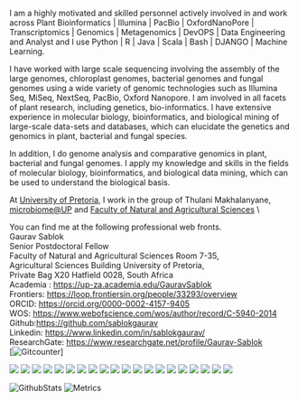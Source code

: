 I am a highly motivated and skilled personnel actively involved in and work across Plant Bioinformatics | Illumina | PacBio | OxfordNanoPore | Transcriptomics | Genomics | Metagenomics | DevOPS | Data Engineering and Analyst and I use Python | R | Java | Scala | Bash | DJANGO | Machine Learning. 

I have worked with large scale sequencing involving the assembly of the large genomes, chloroplast genomes, bacterial genomes and fungal genomes using a wide variety of genomic technologies such as Illumina Seq, MiSeq, NextSeq, PacBio, Oxford Nanopore. I am involved in all facets of plant research, including genetics, bio-informatics. I have extensive experience in molecular biology, bioinformatics, and biological mining of large-scale data-sets and databases, which can elucidate the genetics and genomics in plant, bacterial and fungal species.  

In addition, I do genome analysis and comparative genomics in plant, bacterial and fungal genomes. I apply my knowledge and skills in the fields of molecular biology, bioinformatics, and biological data mining, which can be used to understand the biological basis. 

At [University of Pretoria](https://www.up.ac.za), I work in the group of Thulani Makhalanyane, 
[microbiome@UP](https://www.up.ac.za/microbiome) and [Faculty of Natural and Agricultural Sciences](https://www.up.ac.za/biochemistry-genetics-and-microbiology) \

You can find me at the following professional web fronts. \
Gaurav Sablok \
Senior Postdoctoral Fellow \
Faculty of Natural and Agricultural Sciences Room 7-35, \
Agricultural Sciences Building University of Pretoria, \
Private Bag X20 Hatfield 0028, South Africa \
Academia : https://up-za.academia.edu/GauravSablok \
Frontiers: https://loop.frontiersin.org/people/33293/overview \
ORCID: https://orcid.org/0000-0002-4157-9405 \
WOS: https://www.webofscience.com/wos/author/record/C-5940-2014 \
Github:https://github.com/sablokgaurav \
Linkedin: https://www.linkedin.com/in/sablokgaurav/ \
ResearchGate: https://www.researchgate.net/profile/Gaurav-Sablok \
[![Gitcounter](https://hits.seeyoufarm.com/api/count/incr/badge.svg?url=https%3A%2F%2Fgithub.com%2F{sablokgaurav}1212%2Fhit-counter)]

<div id="badges">
    <img src = "https://img.shields.io/badge/Keras-FF0000?style=for-the-badge&logo=keras&logoColor=white" />
   <img src = "https://img.shields.io/badge/PyTorch-EE4C2C?style=for-the-badge&logo=pytorch&logoColor=white" />
   <img src = "https://img.shields.io/badge/TensorFlow-FF6F00?style=for-the-badge&logo=tensorflow&logoColor=white" />
   <img src = "https://img.shields.io/badge/Ansible-000000?style=for-the-badge&logo=ansible&logoColor=white" />
   <img src = "https://img.shields.io/badge/Django-092E20?style=for-the-badge&logo=django&logoColor=green" />
   <img src = "https://img.shields.io/badge/Flask-000000?style=for-the-badge&logo=flask&logoColor=white" />
  <img src = "https://img.shields.io/badge/kubernetes-326ce5.svg?&style=for-the-badge&logo=kubernetes&logoColor=white" />
  <img src = "https://img.shields.io/badge/OpenCV-27338e?style=for-the-badge&logo=OpenCV&logoColor=white" />
  <img src = "https://img.shields.io/badge/pypi-3775A9?style=for-the-badge&logo=pypi&logoColor=white" />
  <img src = "https://img.shields.io/badge/Numba-00A3E0?style=for-the-badge&logo=Numba&logoColor=white" />
  <img src = "https://img.shields.io/badge/Numpy-777BB4?style=for-the-badge&logo=numpy&logoColor=white" />
  <img src = "https://img.shields.io/badge/Pandas-2C2D72?style=for-the-badge&logo=pandas&logoColor=white" />
  <img src = "https://img.shields.io/badge/Plotly-239120?style=for-the-badge&logo=plotly&logoColor=white" />
  <img src = "https://img.shields.io/badge/Python-FFD43B?style=for-the-badge&logo=python&logoColor=blue" />
  <img src = "https://img.shields.io/badge/R-276DC3?style=for-the-badge&logo=r&logoColor=white" />
  <img src = "https://img.shields.io/badge/scikit_learn-F7931E?style=for-the-badge&logo=scikit-learn&logoColor=white" />
  <img src = "https://img.shields.io/badge/SciPy-654FF0?style=for-the-badge&logo=SciPy&logoColor=white" />
  <img src = "https://img.shields.io/badge/Streamlit-FF4B4B?style=for-the-badge&logo=Streamlit&logoColor=white" />
  <img src = "https://img.shields.io/badge/Academia-fff?style=for-the-badge&logo=academia&logoColor=black" />
  <img src = "https://img.shields.io/badge/GitHub-100000?style=for-the-badge&logo=github&logoColor=white" />
</div>

![GithubStats](https://github-readme-streak-stats.herokuapp.com/?user=sablokgaurav)
![Metrics](https://metrics.lecoq.io/sablokgaurav?template=classic&base=header%2C%20activity%2C%20community%2C%20repositories%2C%20metadata&base.indepth=false&base.hireable=false&base.skip=false&config.timezone=South%20Africa)

